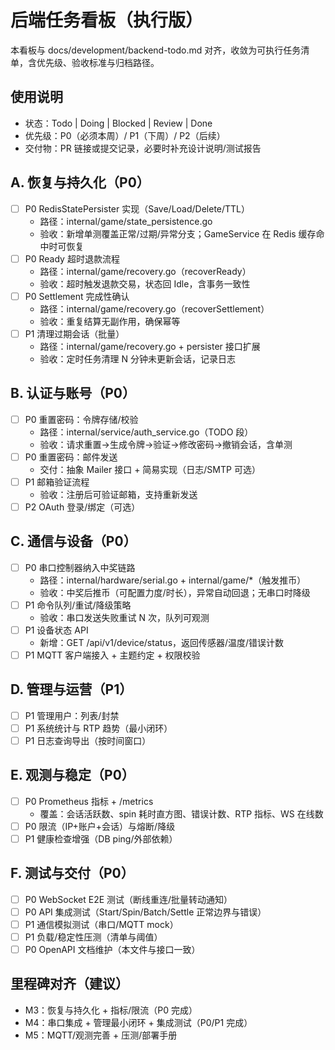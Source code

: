 # 后端任务看板（执行版）

本看板与 docs/development/backend-todo.md 对齐，收敛为可执行任务清单，含优先级、验收标准与归档路径。

## 使用说明
- 状态：Todo | Doing | Blocked | Review | Done
- 优先级：P0（必须本周）/ P1（下周）/ P2（后续）
- 交付物：PR 链接或提交记录，必要时补充设计说明/测试报告

## A. 恢复与持久化（P0）
- [ ] P0 RedisStatePersister 实现（Save/Load/Delete/TTL）
  - 路径：internal/game/state_persistence.go
  - 验收：新增单测覆盖正常/过期/异常分支；GameService 在 Redis 缓存命中时可恢复
- [ ] P0 Ready 超时退款流程
  - 路径：internal/game/recovery.go（recoverReady）
  - 验收：超时触发退款交易，状态回 Idle，含事务一致性
- [ ] P0 Settlement 完成性确认
  - 路径：internal/game/recovery.go（recoverSettlement）
  - 验收：重复结算无副作用，确保幂等
- [ ] P1 清理过期会话（批量）
  - 路径：internal/game/recovery.go + persister 接口扩展
  - 验收：定时任务清理 N 分钟未更新会话，记录日志

## B. 认证与账号（P0）
- [ ] P0 重置密码：令牌存储/校验
  - 路径：internal/service/auth_service.go（TODO 段）
  - 验收：请求重置→生成令牌→验证→修改密码→撤销会话，含单测
- [ ] P0 重置密码：邮件发送
  - 交付：抽象 Mailer 接口 + 简易实现（日志/SMTP 可选）
- [ ] P1 邮箱验证流程
  - 验收：注册后可验证邮箱，支持重新发送
- [ ] P2 OAuth 登录/绑定（可选）

## C. 通信与设备（P0）
- [ ] P0 串口控制器纳入中奖链路
  - 路径：internal/hardware/serial.go + internal/game/*（触发推币）
  - 验收：中奖后推币（可配置力度/时长），异常自动回退；无串口时降级
- [ ] P1 命令队列/重试/降级策略
  - 验收：串口发送失败重试 N 次，队列可观测
- [ ] P1 设备状态 API
  - 新增：GET /api/v1/device/status，返回传感器/温度/错误计数
- [ ] P1 MQTT 客户端接入 + 主题约定 + 权限校验

## D. 管理与运营（P1）
- [ ] P1 管理用户：列表/封禁
- [ ] P1 系统统计与 RTP 趋势（最小闭环）
- [ ] P1 日志查询导出（按时间窗口）

## E. 观测与稳定（P0）
- [ ] P0 Prometheus 指标 + /metrics
  - 覆盖：会话活跃数、spin 耗时直方图、错误计数、RTP 指标、WS 在线数
- [ ] P0 限流（IP+账户+会话）与熔断/降级
- [ ] P1 健康检查增强（DB ping/外部依赖）

## F. 测试与交付（P0）
- [ ] P0 WebSocket E2E 测试（断线重连/批量转动通知）
- [ ] P0 API 集成测试（Start/Spin/Batch/Settle 正常边界与错误）
- [ ] P1 通信模拟测试（串口/MQTT mock）
- [ ] P1 负载/稳定性压测（清单与阈值）
- [ ] P0 OpenAPI 文档维护（本文件与接口一致）

## 里程碑对齐（建议）
- M3：恢复与持久化 + 指标/限流（P0 完成）
- M4：串口集成 + 管理最小闭环 + 集成测试（P0/P1 完成）
- M5：MQTT/观测完善 + 压测/部署手册

